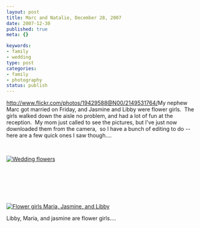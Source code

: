 ```yaml
--- 
layout: post
title: Marc and Natalie, December 28, 2007
date: 2007-12-30
published: true
meta: {}

keywords: 
- family
- wedding
type: post
categories: 
- family
- photography
status: publish
---
```



<http://www.flickr.com/photos/19429588@N00/2149531764/>My nephew Marc got married on Friday, and Jasmine and Libby were flower girls.  The girls walked down the aisle no problem, and had a lot of fun at the reception.  My mom just called to see the pictures, but I've just now downloaded them from the camera,  so I have a bunch of editing to do -- here are a few quick ones I saw though....

  

 

  

[![Wedding flowers](http://media.eick.us/2011/05/2149531764_2405ef3911.jpg)](http://www.flickr.com/photos/19429588@N00/2149531764/ "Wedding flowers")

  

 

  

 

  

 

  

[![Flower girls Maria, Jasmine, and Libby](http://media.eick.us/2011/05/2149536270_0e6641eb5d.jpg)](http://www.flickr.com/photos/19429588@N00/2149536270/ "Flower girls Maria, Jasmine, and Libby")

  

Libby, Maria, and jasmine are flower girls....

